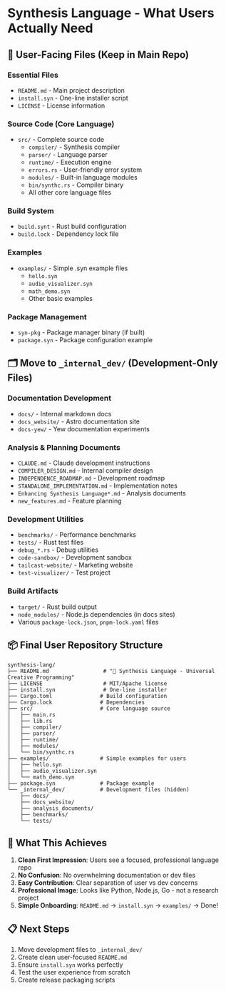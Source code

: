 # Synthesis Language - What Users Actually Need

## 🎯 User-Facing Files (Keep in Main Repo)

### **Essential Files**
- `README.md` - Main project description
- `install.syn` - One-line installer script
- `LICENSE` - License information

### **Source Code (Core Language)**
- `src/` - Complete source code
  - `compiler/` - Synthesis compiler
  - `parser/` - Language parser
  - `runtime/` - Execution engine
  - `errors.rs` - User-friendly error system
  - `modules/` - Built-in language modules
  - `bin/synthc.rs` - Compiler binary
  - All other core language files

### **Build System**
- `build.synt` - Rust build configuration
- `build.lock` - Dependency lock file

### **Examples** 
- `examples/` - Simple .syn example files
  - `hello.syn`
  - `audio_visualizer.syn`
  - `math_demo.syn`
  - Other basic examples

### **Package Management**
- `syn-pkg` - Package manager binary (if built)
- `package.syn` - Package configuration example

## 🗂️ Move to `_internal_dev/` (Development-Only Files)

### **Documentation Development**
- `docs/` - Internal markdown docs
- `docs_website/` - Astro documentation site
- `docs-yew/` - Yew documentation experiments

### **Analysis & Planning Documents**
- `CLAUDE.md` - Claude development instructions
- `COMPILER_DESIGN.md` - Internal compiler design
- `INDEPENDENCE_ROADMAP.md` - Development roadmap
- `STANDALONE_IMPLEMENTATION.md` - Implementation notes
- `Enhancing Synthesis Language*.md` - Analysis documents
- `new_features.md` - Feature planning

### **Development Utilities**
- `benchmarks/` - Performance benchmarks
- `tests/` - Rust test files
- `debug_*.rs` - Debug utilities
- `code-sandbox/` - Development sandbox
- `tailcast-website/` - Marketing website
- `test-visualizer/` - Test project

### **Build Artifacts**
- `target/` - Rust build output
- `node_modules/` - Node.js dependencies (in docs sites)
- Various `package-lock.json`, `pnpm-lock.yaml` files

## 📦 Final User Repository Structure

```
synthesis-lang/
├── README.md                 # "🎨 Synthesis Language - Universal Creative Programming"
├── LICENSE                   # MIT/Apache license
├── install.syn               # One-line installer
├── Cargo.toml               # Build configuration
├── Cargo.lock               # Dependencies
├── src/                     # Core language source
│   ├── main.rs
│   ├── lib.rs
│   ├── compiler/
│   ├── parser/
│   ├── runtime/
│   ├── modules/
│   └── bin/synthc.rs
├── examples/                # Simple examples for users
│   ├── hello.syn
│   ├── audio_visualizer.syn
│   └── math_demo.syn
├── package.syn              # Package example
└── _internal_dev/           # Development files (hidden)
    ├── docs/
    ├── docs_website/
    ├── analysis_documents/
    ├── benchmarks/
    └── tests/
```

## 🚀 What This Achieves

1. **Clean First Impression**: Users see a focused, professional language repo
2. **No Confusion**: No overwhelming documentation or dev files
3. **Easy Contribution**: Clear separation of user vs dev concerns
4. **Professional Image**: Looks like Python, Node.js, Go - not a research project
5. **Simple Onboarding**: `README.md` → `install.syn` → `examples/` → Done!

## 📋 Next Steps

1. Move development files to `_internal_dev/`
2. Create clean user-focused `README.md`
3. Ensure `install.syn` works perfectly
4. Test the user experience from scratch
5. Create release packaging scripts
